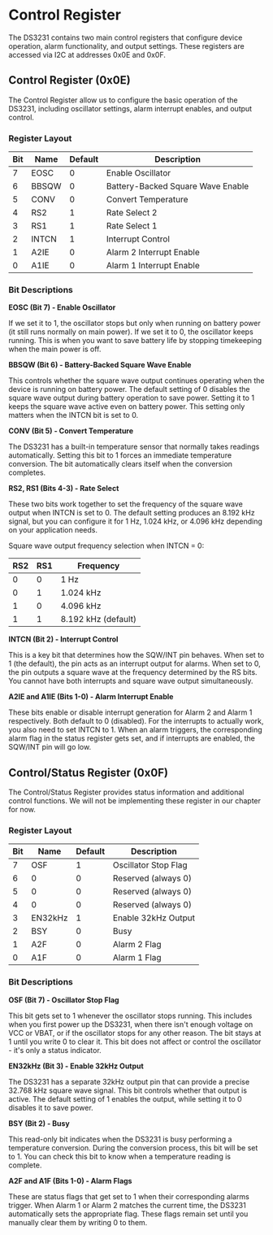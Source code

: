 # Control Register

The DS3231 contains two main control registers that configure device operation, alarm functionality, and output settings. These registers are accessed via I2C at addresses 0x0E and 0x0F.

## Control Register (0x0E)

The Control Register allow us to configure the basic operation of the DS3231, including oscillator settings, alarm interrupt enables, and output control.

### Register Layout

| Bit | Name | Default | Description |
|-----|------|---------|-------------|
| 7 | EOSC | 0 | Enable Oscillator |
| 6 | BBSQW | 0 | Battery-Backed Square Wave Enable |
| 5 | CONV | 0 | Convert Temperature |
| 4 | RS2 | 1 | Rate Select 2 |
| 3 | RS1 | 1 | Rate Select 1 |
| 2 | INTCN | 1 | Interrupt Control |
| 1 | A2IE | 0 | Alarm 2 Interrupt Enable |
| 0 | A1IE | 0 | Alarm 1 Interrupt Enable |

### Bit Descriptions

**EOSC (Bit 7) - Enable Oscillator**

If we set it to 1, the oscillator stops but only when running on battery power (it still runs normally on main power).  If we set it to 0, the oscillator keeps running. This is when you want to save battery life by stopping timekeeping when the main power is off.

**BBSQW (Bit 6) - Battery-Backed Square Wave Enable**

This controls whether the square wave output continues operating when the device is running on battery power. The default setting of 0 disables the square wave output during battery operation to save power. Setting it to 1 keeps the square wave active even on battery power. This setting only matters when the INTCN bit is set to 0.

**CONV (Bit 5) - Convert Temperature**

The DS3231 has a built-in temperature sensor that normally takes readings automatically. Setting this bit to 1 forces an immediate temperature conversion. The bit automatically clears itself when the conversion completes.

**RS2, RS1 (Bits 4-3) - Rate Select**

These two bits work together to set the frequency of the square wave output when INTCN is set to 0. The default setting produces an 8.192 kHz signal, but you can configure it for 1 Hz, 1.024 kHz, or 4.096 kHz depending on your application needs.

Square wave output frequency selection when INTCN = 0:

| RS2 | RS1 | Frequency |
|-----|-----|-----------|
| 0 | 0 | 1 Hz |
| 0 | 1 | 1.024 kHz |
| 1 | 0 | 4.096 kHz |
| 1 | 1 | 8.192 kHz (default) |

**INTCN (Bit 2) - Interrupt Control**

This is a key bit that determines how the SQW/INT pin behaves. When set to 1 (the default), the pin acts as an interrupt output for alarms. When set to 0, the pin outputs a square wave at the frequency determined by the RS bits. You cannot have both interrupts and square wave output simultaneously.

**A2IE and A1IE (Bits 1-0) - Alarm Interrupt Enable**

These bits enable or disable interrupt generation for Alarm 2 and Alarm 1 respectively. Both default to 0 (disabled). For the interrupts to actually work, you also need to set INTCN to 1. When an alarm triggers, the corresponding alarm flag in the status register gets set, and if interrupts are enabled, the SQW/INT pin will go low.

## Control/Status Register (0x0F)

The Control/Status Register provides status information and additional control functions.  We will not be implementing these register in our chapter for now.

### Register Layout

| Bit | Name | Default | Description |
|-----|------|---------|-------------|
| 7 | OSF | 1 | Oscillator Stop Flag |
| 6 | 0 | 0 | Reserved (always 0) |
| 5 | 0 | 0 | Reserved (always 0) |
| 4 | 0 | 0 | Reserved (always 0) |
| 3 | EN32kHz | 1 | Enable 32kHz Output |
| 2 | BSY | 0 | Busy |
| 1 | A2F | 0 | Alarm 2 Flag |
| 0 | A1F | 0 | Alarm 1 Flag |

### Bit Descriptions

**OSF (Bit 7) - Oscillator Stop Flag**

This bit gets set to 1 whenever the oscillator stops running. This includes when you first power up the DS3231, when there isn't enough voltage on VCC or VBAT, or if the oscillator stops for any other reason. The bit stays at 1 until you write 0 to clear it. This bit does not affect or control the oscillator - it's only a status indicator.

**EN32kHz (Bit 3) - Enable 32kHz Output**

The DS3231 has a separate 32kHz output pin that can provide a precise 32.768 kHz square wave signal. This bit controls whether that output is active. The default setting of 1 enables the output, while setting it to 0 disables it to save power.

**BSY (Bit 2) - Busy**

This read-only bit indicates when the DS3231 is busy performing a temperature conversion. During the conversion process, this bit will be set to 1. You can check this bit to know when a temperature reading is complete.

**A2F and A1F (Bits 1-0) - Alarm Flags**

These are status flags that get set to 1 when their corresponding alarms trigger. When Alarm 1 or Alarm 2 matches the current time, the DS3231 automatically sets the appropriate flag. These flags remain set until you manually clear them by writing 0 to them.
